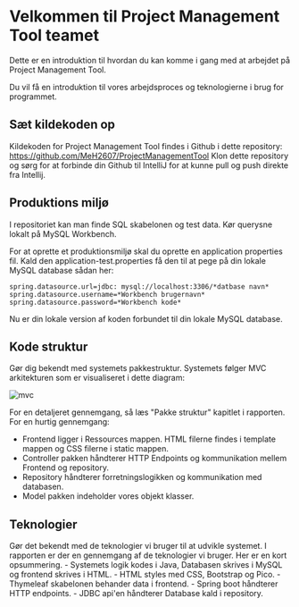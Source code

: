 <h1>Velkommen til Project Management Tool teamet</h1>

Dette er en introduktion til hvordan du kan komme i gang med at arbejdet på Project Management Tool.

Du vil få en introduktion til vores arbejdsproces og teknologierne i brug for programmet.

<h2>Sæt kildekoden op</h2>

Kildekoden for Project Management Tool findes i Github i dette repository: https://github.com/MeH2607/ProjectManagementTool
Klon dette repository og sørg for at forbinde din Github til IntelliJ for at kunne pull og push direkte fra Intellij.

<h2>Produktions miljø</h2>
I repositoriet kan man finde SQL skabelonen og test data. Kør querysne lokalt på MySQL Workbench.

For at oprette et produktionsmiljø skal du oprette en application properties fil. 
Kald den application-test.properties få den til at pege på din lokale MySQL database sådan her:

```
spring.datasource.url=jdbc: mysql://localhost:3306/*datbase navn*
spring.datasource.username=*Workbench brugernavn*
spring.datasource.password=*Workbench kode*
```
Nu er din lokale version af koden forbundet til din lokale MySQL database.

<h2>Kode struktur</h2>
Gør dig bekendt med systemets pakkestruktur. Systemets følger MVC arkitekturen som er visualiseret i dette diagram:

![mvc](https://github.com/MeH2607/ProjectManagementTool/assets/113069009/d1323605-91fa-4201-a21c-d8b51eb65824)

For en detaljeret gennemgang, så læs "Pakke struktur" kapitlet i rapporten.
For en hurtig gennemgang:
- Frontend ligger i Ressources mappen. HTML filerne findes i template mappen og CSS filerne i static mappen.
- Controller pakken håndterer HTTP Endpoints og kommunikation mellem Frontend og repository.
- Repository håndterer forretningslogikken og kommunikation med databasen.
- Model pakken indeholder vores objekt klasser.


<h2>Teknologier</h2>
Gør det bekendt med de teknologier vi bruger til at udvikle systemet.
I rapporten er der en gennemgang af de teknologier vi bruger. Her er en kort opsummering.
- Systemets logik kodes i Java, Databasen skrives i MySQL og frontend skrives i HTML.
- HTML styles med CSS, Bootstrap og Pico.
- Thymeleaf skabelonen behander data i frontend.
- Spring boot håndterer HTTP endpoints.
- JDBC api'en håndterer Database kald i repository.
